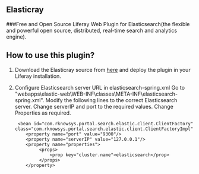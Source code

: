 ## Elasticray

###Free and Open Source Liferay Web Plugin for Elasticsearch(the flexible and powerful open source, distributed, real-time search and analytics engine). 

## How to use this plugin?

1) Download the Elasticray source from [here](https://github.com/R-Knowsys/elasticray/archive/master.zip) and deploy the plugin in your Liferay installation.

2) Configure Elasticsearch server URL in elasticsearch-spring.xml
	Go to "webapps\elastic-web\WEB-INF\classes\META-INF\elasticsearch-spring.xml". 
	Modify the following lines to the correct Elasticsearch server. Change serverIP and port to the required values.
	Change Properties as required.
 
	    <bean id="com.rknowsys.portal.search.elastic.client.ClientFactory" 	 class="com.rknowsys.portal.search.elastic.client.ClientFactoryImpl">
	       <property name="port" value="9300"/>
	       <property name="serverIP" value="127.0.0.1"/>
	       <property name="properties">
	            <props>
	                <prop key="cluster.name">elasticsearch</prop>
	            </props>
	       </property>
	
